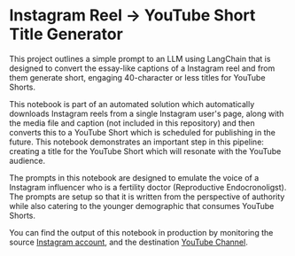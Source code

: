 # Instagram Reel -> YouTube Short Title Generator
This project outlines a simple prompt to an LLM using LangChain that is designed to convert the essay-like captions of a Instagram reel and from them generate short, engaging 40-character or less titles for YouTube Shorts. 

This notebook is part of an automated solution which automatically downloads Instagram reels from a single Instagram user's page, along with the media file and caption (not included in this repository) and then converts this to a YouTube Short which is scheduled for publishing in the future. This notebook demonstrates an important step in this pipeline: creating a title for the YouTube Short which will resonate with the YouTube audience.

The prompts in this notebook are designed to emulate the voice of a Instagram influencer who is a fertility doctor (Reproductive Endocronoligst). The prompts are setup so that it is written from the perspective of authority while also catering to the younger demographic that consumes YouTube Shorts. 

You can find the output of this notebook in production by monitoring the source [Instagram account](https://instagram.com/lucky.sekhon), and the destination [YouTube Channel](https://www.youtube.com/channel/UCid7bqwn9JjcYSJO8jgw0og).
